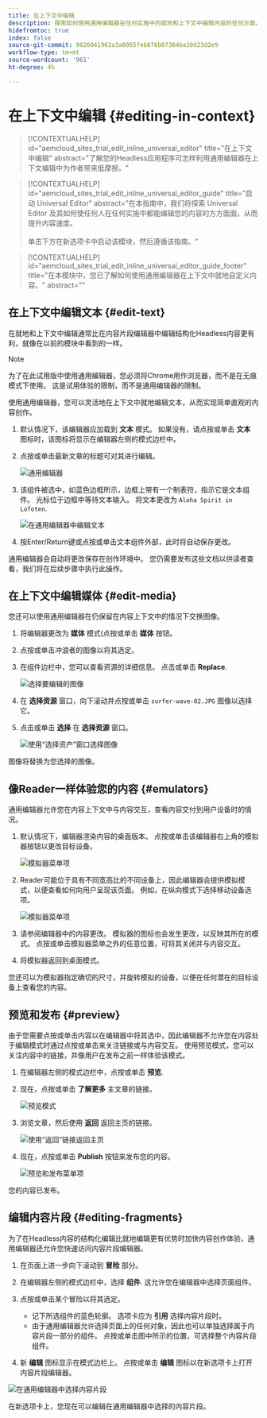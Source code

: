 ```yaml
---
title: 在上下文中编辑
description: 探索如何使用通用编辑器在任何实施中的就地和上下文中编辑内容的任何方面。
hidefromtoc: true
index: false
source-git-commit: 9826041962a3a0065feb676b07304ba30d23d2e9
workflow-type: tm+mt
source-wordcount: '961'
ht-degree: 4%

---
```



# 在上下文中编辑 {#editing-in-context}

>[!CONTEXTUALHELP]
>id="aemcloud_sites_trial_edit_inline_universal_editor"
>title="在上下文中编辑"
>abstract="了解您的Headless应用程序可怎样利用通用编辑器在上下文编辑中为作者带来低摩擦。"

>[!CONTEXTUALHELP]
>id="aemcloud_sites_trial_edit_inline_universal_editor_guide"
>title="启动 Universal Editor"
>abstract="在本指南中，我们将探索 Universal Editor 及其如何使任何人在任何实施中都能编辑您的内容的方方面面，从而提升内容速度。<br><br>单击下方在新选项卡中启动该模块，然后遵循该指南。"

>[!CONTEXTUALHELP]
>id="aemcloud_sites_trial_edit_inline_universal_editor_guide_footer"
>title="在本模块中，您已了解如何使用通用编辑器在上下文中就地自定义内容。"
>abstract=""

## 在上下文中编辑文本 {#edit-text}

在就地和上下文中编辑通常比在内容片段编辑器中编辑结构化Headless内容更有利，就像在以前的模块中看到的一样。

>[!NOTE]
>
>为了在此试用版中使用通用编辑器，您必须将Chrome用作浏览器，而不是在无痕模式下使用。 这是试用体验的限制，而不是通用编辑器的限制。

使用通用编辑器，您可以灵活地在上下文中就地编辑文本，从而实现简单直观的内容创作。

1. 默认情况下，该编辑器应加载到 **文本** 模式。 如果没有，请点按或单击 **文本** 图标时，该图标将显示在编辑器左侧的模式边栏中。

1. 点按或单击最新文章的标题可对其进行编辑。

   ![通用编辑器](assets/do-not-localize/ue-text-mode.png)

1. 该组件被选中，如蓝色边框所示，边框上带有一个制表符，指示它是文本组件。 光标位于边框中等待文本输入。 将文本更改为 `Aloha Spirit in Lofoten`.

   ![在通用编辑器中编辑文本](assets/do-not-localize/ue-edit-text-2.png)

1. 按Enter/Return键或点按或单击文本组件外部，此时将自动保存更改。

通用编辑器会自动将更改保存在创作环境中。 您仍需要发布这些文档以供读者查看，我们将在后续步骤中执行此操作。

## 在上下文中编辑媒体 {#edit-media}

您还可以使用通用编辑器在仍保留在内容上下文中的情况下交换图像。

1. 将编辑器更改为 **媒体** 模式(点按或单击 **媒体** 按钮。

1. 点按或单击冲浪者的图像以将其选定。

1. 在组件边栏中，您可以查看资源的详细信息。 点击或单击 **Replace**.

   ![选择要编辑的图像](assets/do-not-localize/ue-edit-media.png)

1. 在 **选择资源** 窗口，向下滚动并点按或单击 `surfer-wave-02.JPG` 图像以选择它。

1. 点击或单击 **选择** 在 **选择资源** 窗口。

   ![使用“选择资产”窗口选择图像](assets/do-not-localize/ue-select-asset.png)

图像将替换为您选择的图像。

## 像Reader一样体验您的内容 {#emulators}

通用编辑器允许您在内容上下文中与内容交互，查看内容交付到用户设备时的情况。

1. 默认情况下，编辑器渲染内容的桌面版本。 点按或单击该编辑器右上角的模拟器按钮以更改目标设备。

   ![模拟器菜单项](assets/do-not-localize/ue-emulator-1.png)

1. Reader可能位于具有不同宽高比的不同设备上，因此编辑器会提供模拟模式，以便查看如何向用户呈现该页面。 例如，在纵向模式下选择移动设备选项。

   ![模拟器菜单项](assets/do-not-localize/ue-emulator-3.png)

1. 请参阅编辑器中的内容更改。 模拟器的图标也会发生更改，以反映其所在的模式。 点按或单击模拟器菜单之外的任意位置，可将其关闭并与内容交互。

1. 将模拟器返回到桌面模式。

您还可以为模拟器指定确切的尺寸，并旋转模拟的设备，以便在任何潜在的目标设备上查看您的内容。

## 预览和发布 {#preview}

由于您需要点按或单击内容以在编辑器中将其选中，因此编辑器不允许您在内容处于编辑模式时通过点按或单击来关注链接或与内容交互。 使用预览模式，您可以关注内容中的链接，并像用户在发布之前一样体验该模式。

1. 在编辑器左侧的模式边栏中，点按或单击 **预览**.

1. 现在，点按或单击 **了解更多** 主文章的链接。

   ![预览模式](assets/do-not-localize/ue-preview-publish-1.png)

1. 浏览文章，然后使用 **返回** 返回主页的链接。

   ![使用“返回”链接返回主页](assets/do-not-localize/ue-preview-publish-3.png)

1. 现在，点按或单击 **Publish** 按钮来发布您的内容。

   ![预览和发布菜单项](assets/do-not-localize/ue-preview-publish-4.png)

您的内容已发布。

## 编辑内容片段 {#editing-fragments}

为了在Headless内容的结构化编辑比就地编辑更有优势时加快内容创作体验，通用编辑器还允许您快速访问内容片段编辑器。

1. 在页面上进一步向下滚动到 **冒险** 部分。

1. 在编辑器左侧的模式边栏中，选择 **组件**. 这允许您在编辑器中选择页面组件。

1. 点按或单击某个冒险以将其选定。

   * 记下所选组件的蓝色轮廓。 选项卡应为 **引用** 选择内容片段时。
   * 由于通用编辑器允许选择页面上的任何对象，因此也可以单独选择属于内容片段一部分的组件。 点按或单击图中所示的位置，可选择整个内容片段组件。

1. 新 **编辑** 图标显示在模式边栏上。 点按或单击 **编辑** 图标以在新选项卡上打开内容片段编辑器。

![在通用编辑器中选择内容片段](assets/do-not-localize/ue-content-fragments.png)

在新选项卡上，您现在可以编辑在通用编辑器中选择的内容片段。
